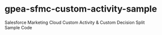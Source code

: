 # gpea-sfmc-custom-activity-sample
Salesforce Marketing Cloud Custom Activity &amp; Custom Decision Split Sample Code
